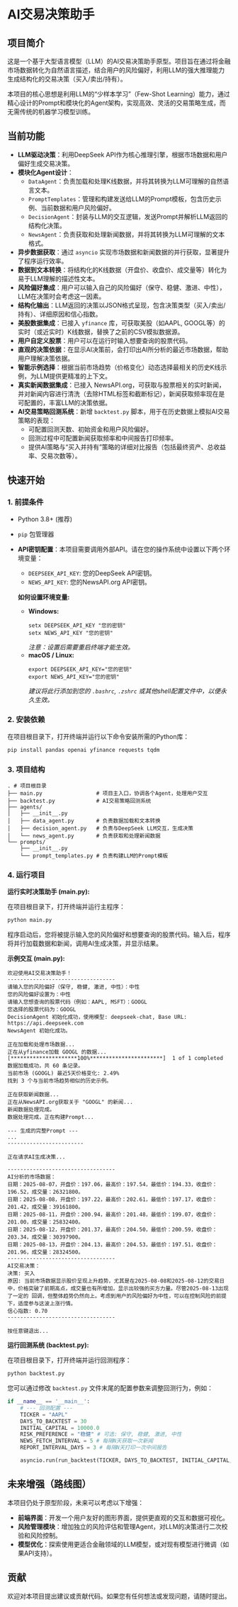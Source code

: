 # AI交易决策助手

## 项目简介

这是一个基于大型语言模型（LLM）的AI交易决策助手原型。项目旨在通过将金融市场数据转化为自然语言描述，结合用户的风险偏好，利用LLM的强大推理能力生成结构化的交易决策（买入/卖出/持有）。

本项目的核心思想是利用LLM的“少样本学习”（Few-Shot Learning）能力，通过精心设计的Prompt和模块化的Agent架构，实现高效、灵活的交易策略生成，而无需传统的机器学习模型训练。

## 当前功能

-   **LLM驱动决策**：利用DeepSeek API作为核心推理引擎，根据市场数据和用户偏好生成交易决策。
-   **模块化Agent设计**：
    -   `DataAgent`：负责加载和处理K线数据，并将其转换为LLM可理解的自然语言文本。
    -   `PromptTemplates`：管理和构建发送给LLM的Prompt模板，包含历史示例、当前数据和用户风险偏好。
    -   `DecisionAgent`：封装与LLM的交互逻辑，发送Prompt并解析LLM返回的结构化决策。
    -   `NewsAgent`：负责获取和处理新闻数据，并将其转换为LLM可理解的文本格式。
-   **异步数据获取**：通过 `asyncio` 实现市场数据和新闻数据的并行获取，显著提升了程序运行效率。
-   **数据到文本转换**：将结构化的K线数据（开盘价、收盘价、成交量等）转化为易于LLM理解的描述性文本。
-   **风险偏好集成**：用户可以输入自己的风险偏好（保守、稳健、激进、中性），LLM在决策时会考虑这一因素。
-   **结构化输出**：LLM返回的决策以JSON格式呈现，包含决策类型（买入/卖出/持有）、详细原因和信心指数。
-   **美股数据集成**：已接入 `yfinance` 库，可获取美股（如AAPL, GOOGL等）的实时（或近实时）K线数据，替换了之前的CSV模拟数据源。
-   **用户自定义股票**：用户可以在运行时输入想要查询的股票代码。
-   **直观的决策依据**：在显示AI决策前，会打印出AI所分析的最近市场数据，帮助用户理解决策依据。
-   **智能示例选择**：根据当前市场趋势（价格变化）动态选择最相关的历史K线示例，为LLM提供更精准的上下文。
-   **真实新闻数据集成**：已接入 NewsAPI.org，可获取与股票相关的实时新闻，并对新闻内容进行清洗（去除HTML标签和截断标记），新闻获取频率现在是可配置的，丰富LLM的决策依据。
-   **AI交易策略回测系统**：新增 `backtest.py` 脚本，用于在历史数据上模拟AI交易策略的表现：
    -   可配置回测天数、初始资金和用户风险偏好。
    -   回测过程中可配置新闻获取频率和中间报告打印频率。
    -   提供AI策略与“买入并持有”策略的详细对比报告（包括最终资产、总收益率、交易次数等）。

## 快速开始

### 1. 前提条件

-   Python 3.8+ (推荐)
-   `pip` 包管理器
-   **API密钥配置**：本项目需要调用外部API。请在您的操作系统中设置以下两个环境变量：
    -   `DEEPSEEK_API_KEY`: 您的DeepSeek API密钥。
    -   `NEWS_API_KEY`: 您的NewsAPI.org API密钥。

    **如何设置环境变量:**
    -   **Windows:**
        ```shell
        setx DEEPSEEK_API_KEY "您的密钥"
        setx NEWS_API_KEY "您的密钥"
        ```
        *注意：设置后需要重启终端才能生效。*
    -   **macOS / Linux:**
        ```shell
        export DEEPSEEK_API_KEY="您的密钥"
        export NEWS_API_KEY="您的密钥"
        ```
        *建议将此行添加到您的 `.bashrc`, `.zshrc` 或其他shell配置文件中，以便永久生效。*

### 2. 安装依赖

在项目根目录下，打开终端并运行以下命令安装所需的Python库：

```bash
pip install pandas openai yfinance requests tqdm
```

### 3. 项目结构

```
. # 项目根目录
├── main.py                 # 项目主入口，协调各个Agent，处理用户交互
├── backtest.py             # AI交易策略回测系统
├── agents/
│   ├── __init__.py
│   ├── data_agent.py       # 负责数据加载和文本转换
│   ├── decision_agent.py   # 负责与DeepSeek LLM交互，生成决策
│   └── news_agent.py       # 负责获取和处理新闻数据
└── prompts/
    ├── __init__.py
    └── prompt_templates.py # 负责构建LLM的Prompt模板
```

### 4. 运行项目

**运行实时决策助手 (main.py):**

在项目根目录下，打开终端并运行主程序：

```bash
python main.py
```

程序启动后，您将被提示输入您的风险偏好和想要查询的股票代码。输入后，程序将并行加载数据和新闻，调用AI生成决策，并显示结果。

**示例交互 (main.py):**

```
欢迎使用AI交易决策助手！
----------------------------------
请输入您的风险偏好（保守, 稳健, 激进, 中性）：中性
您的风险偏好设置为：中性
请输入您想查询的股票代码（例如：AAPL, MSFT）：GOOGL
您选择的股票代码为：GOOGL
DecisionAgent 初始化成功，使用模型: deepseek-chat, Base URL: https://api.deepseek.com
NewsAgent 初始化成功。

正在加载和处理市场数据...
正在从yfinance加载 GOOGL 的数据...
[*********************100%***********************]  1 of 1 completed
数据加载成功，共 60 条记录。
当前市场 (GOOGL) 最近5天价格变化: 2.49%
找到 3 个与当前市场趋势相似的历史示例。

正在获取新闻数据...
正在从NewsAPI.org获取关于 "GOOGL" 的新闻...
新闻数据处理完成。
数据处理完成，正在构建Prompt...

--- 生成的完整Prompt ---
...
------------------------

正在请求AI生成决策...

----------------------------------
AI分析的市场数据：
日期：2025-08-07，开盘价：197.06，最高价：197.54，最低价：194.33，收盘价：196.52，成交量：26321800。
日期：2025-08-08，开盘价：197.22，最高价：202.61，最低价：197.17，收盘价：201.42，成交量：39161800。
日期：2025-08-11，开盘价：200.94，最高价：201.48，最低价：199.07，收盘价：201.00，成交量：25832400。
日期：2025-08-12，开盘价：201.37，最高价：204.50，最低价：200.59，收盘价：203.34，成交量：30397900。
日期：2025-08-13，开盘价：204.13，最高价：204.53，最低价：197.51，收盘价：201.96，成交量：28324500。
----------------------------------
AI交易决策：
决策: 买入
原因: 当前市场数据显示股价呈现上升趋势，尤其是在2025-08-08和2025-08-12的交易日中，价格突破了前期高点，成交量也有所增加，显示出较强的买方力量。尽管2025-08-13出现了一定的 回调，但整体趋势仍然向上。考虑到用户的风险偏好为中性，可以在控制风险的前提下，适度参与这波上涨行情。
信心指数: 0.70
----------------------------------

按任意键退出...
```

**运行回测系统 (backtest.py):**

在项目根目录下，打开终端并运行回测程序：

```bash
python backtest.py
```

您可以通过修改 `backtest.py` 文件末尾的配置参数来调整回测行为，例如：

```python
if __name__ == '__main__':
    # --- 回测配置 ---
    TICKER = "AAPL"
    DAYS_TO_BACKTEST = 30
    INITIAL_CAPITAL = 10000.0
    RISK_PREFERENCE = "稳健" # 可选: 保守, 稳健, 激进, 中性
    NEWS_FETCH_INTERVAL = 5 # 每隔N天获取一次新闻
    REPORT_INTERVAL_DAYS = 3 # 每隔N天打印一次中间报告

    asyncio.run(run_backtest(TICKER, DAYS_TO_BACKTEST, INITIAL_CAPITAL, RISK_PREFERENCE, NEWS_FETCH_INTERVAL, REPORT_INTERVAL_DAYS))
```

## 未来增强（路线图）

本项目仍处于原型阶段，未来可以考虑以下增强：

-   **前端界面**：开发一个用户友好的图形界面，提供更直观的交互和数据可视化。
-   **风险管理模块**：增加独立的风险评估和管理Agent，对LLM的决策进行二次校验和风险控制。
-   **模型优化**：探索使用更适合金融领域的LLM模型，或对现有模型进行微调（如果API支持）。

## 贡献

欢迎对本项目提出建议或贡献代码。如果您有任何想法或发现问题，请随时提出。